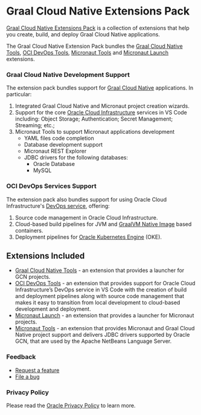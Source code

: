 # Graal Cloud Native Extensions Pack

[Graal Cloud Native Extensions Pack](https://marketplace.visualstudio.com/items?itemName=oracle-labs-graalvm.graal-cloud-native-pack) is a collection of extensions that help you create, build, and deploy Graal Cloud Native applications.

The Graal Cloud Native Extension Pack bundles the [Graal Cloud Native Tools](https://marketplace.visualstudio.com/items?itemName=oracle-labs-graalvm.gcn), [OCI DevOps Tools](https://marketplace.visualstudio.com/items?itemName=oracle-labs-graalvm.oci-devops), [Micronaut Tools](https://marketplace.visualstudio.com/items?itemName=oracle-labs-graalvm.micronaut-tools) and [Micronaut Launch](https://marketplace.visualstudio.com/items?itemName=oracle-labs-graalvm.micronaut) extensions.

### Graal Cloud Native Development Support

The extension pack bundles support for [Graal Cloud Native](https://graal.cloud) applications. In particular:

1. Integrated Graal Cloud Native and Micronaut project creation wizards.
2. Support for the core [Oracle Cloud Infrastructure](https://www.oracle.com/cloud/) services in VS Code including: Object Storage; Authentication; Secret Management; Streaming; etc.;
3. Micronaut Tools to support Micronaut applications development
   * YAML files code completion
   * Database development support
   * Micronaut REST Explorer
   * JDBC drivers for the following databases:
     * Oracle Database
     * MySQL

### OCI DevOps Services Support

The extension pack also bundles support for using Oracle Cloud Infrastructure's [DevOps service](), offering:

1. Source code management in Oracle Cloud Infrastructure.
2. Cloud-based build pipelines for JVM and [GraalVM Native Image](https://www.oracle.com/java/graalvm/) based containers.
3. Deployment pipelines for [Oracle Kubernetes Engine](https://www.oracle.com/cloud/cloud-native/container-engine-kubernetes/) (OKE).

## Extensions Included

* [Graal Cloud Native Tools](https://marketplace.visualstudio.com/items?itemName=oracle-labs-graalvm.gcn) - an extension that provides a launcher for GCN projects.
* [OCI DevOps Tools](https://marketplace.visualstudio.com/items?itemName=oracle-labs-graalvm.oci-devops) - an extension that provides support for Oracle Cloud Infrastructure’s DevOps service in VS Code with the creation of build and deployment pipelines along with source code management that makes it easy to transition from local development to cloud-based development and deployment.
* [Micronaut Launch](https://marketplace.visualstudio.com/items?itemName=oracle-labs-graalvm.micronaut) - an extension that provides a launcher for Micronaut projects.
* [Micronaut Tools](https://marketplace.visualstudio.com/items?itemName=oracle-labs-graalvm.micronaut-tools) - an extension that provides Micronaut and Graal Cloud Native project support and delivers JDBC drivers supported by Oracle GCN, that are used by the Apache NetBeans Language Server.

### Feedback

* [Request a feature](https://github.com/oracle/gcn-vscode-extensions/issues/new?labels=enhancement)
* [File a bug](https://github.com/oracle/gcn-vscode-extensions/issues/new?labels=bug)

### Privacy Policy

Please read the [Oracle Privacy Policy](https://www.oracle.com/legal/privacy/privacy-policy.html) to learn more.

